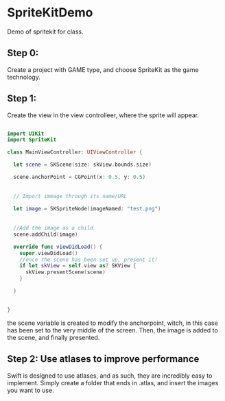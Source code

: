 # SpriteKitDemo
Demo of spritekit for class.

## Step 0:

Create a project with GAME type, and choose SpriteKit as the game technology.


## Step 1:

Create the view in the view controlleer, where the sprite will appear.

```swift

import UIKit
import SpriteKit

class MainViewController: UIViewController {

  let scene = SKScene(size: skView.bounds.size)

  scene.anchorPoint = CGPoint(x: 0.5, y: 0.5)
  
  
  // Import immage through its name/URL
  
  let image = SKSpriteNode(imageNamed: "test.png")
  
  
  //Add the image as a child
  scene.addChild(image)

  override func viewDidLoad() {
    super.viewDidLoad()
    //once the scene has been set up, present it!
    if let skView = self.view as? SKView { 
      skView.presentScene(scene)
    }

  }
  

}

```

the scene variable is created to modify the anchorpoint, witch, in this case has been set to the very middle of the screen.
Then, the image is added to the scene, and finally presented.


## Step 2: Use atlases to improve performance

Swift is designed to use atlases, and as such, they are incredibly easy to implement. Simply create a folder that ends in .atlas, and insert the images you want to use.


```swift



```

